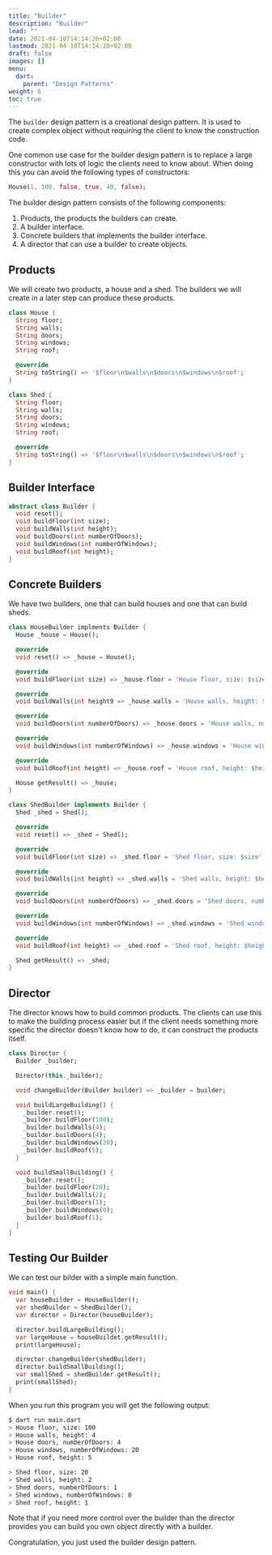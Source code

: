 ```yaml
---
title: "Builder"
description: "Builder"
lead: ""
date: 2021-04-10T14:14:20+02:00
lastmod: 2021-04-10T14:14:20+02:00
draft: false
images: []
menu: 
  dart:
    parent: "Design Patterns"
weight: 6
toc: true
---
```


The `builder` design pattern is a creational design pattern. It is used to create complex object without requiring the client to know the construction code.

One common use case for the builder design pattern is to replace a large constructor with lots of logic the clients need to know about. When doing this you can avoid the following types of constructors:

```dart
House(1, 100, false, true, 40, false);
```

The builder design pattern consists of the following components:

1. Products, the products the builders can create.
2. A builder interface.
3. Concrete builders that implements the builder interface.
4. A director that can use a builder to create objects.

## Products

We will create two products, a house and a shed. The builders we will create in a later step can produce these products.

```dart
class House {
  String floor;
  String walls;
  String doors;
  String windows;
  String roof;

  @override
  String toString() => '$floor\n$walls\n$doors\n$windows\n$roof';
}
```

```dart
class Shed {
  String floor;
  String walls;
  String doors;
  String windows;
  String roof;

  @override
  String toString() => '$floor\n$walls\n$doors\n$windows\n$roof';
}
```

## Builder Interface

```dart
abstract class Builder {
  void reset();
  void buildFloor(int size);
  void buildWalls(int height);
  void buildDoors(int numberOfDoors);
  void buildWindows(int numberOfWindows);
  void buildRoof(int height);
}
```

## Concrete Builders

We have two builders, one that can build houses and one that can build sheds.

```dart
class HouseBuilder implments Builder {
  House _house = House();

  @override
  void reset() => _house = House();

  @override
  void buildFloor(int size) => _house.floor = 'House floor, size: $size';

  @override
  void buildWalls(int height9 => _house.walls = 'House walls, height: $height';

  @override
  void buildDoors(int numberOfDoors) => _house.doors = 'House walls, numberOfDoors: $numberOfDoors';

  @override
  void buildWindows(int numberOfWindows) => _house.windows = 'House windows, numberOfWindows: $numberOfWindows';

  @override
  void buildRoof(int height) => _house.roof = 'House roof, height: $height';

  House getResult() => _house;
}
```

```dart
class ShedBuilder implements Builder {
  Shed _shed = Shed();

  @override
  void reset() => _shed = Shed();

  @override
  void buildFloor(int size) => _shed.floor = 'Shed floor, size: $size';

  @override
  void buildWalls(int height) => _shed.walls = 'Shed walls, height: $height';

  @override
  void buildDoors(int numberOfDoors) => _shed.doors = 'Shed doors, numberOfDoors: $numberOfDoors';

  @override
  void buildWindows(int numberOfWindows) => _shed.windows = 'Shed windows, numberOfWindows: $numberOfWindows';

  @override
  void buildRoof(int height) => _shed.roof = 'Shed roof, height: $height';

  Shed getResult() => _shed;
}
```

## Director

The director knows how to build common products. The clients can use this to make the building process easier but if the client needs something more specific the director doesn't know how to do, it can construct the products itself.

```dart
class Director {
  Builder _builder;

  Director(this._builder);

  void changeBuilder(Builder builder) => _builder = builder;

  void buildLargeBuilding() {
    _builder.reset();
    _builder.buildFloor(100);
    _builder.buildWalls(4);
    _builder.buildDoors(4);
    _builder.buildWindows(20);
    _builder.buildRoof(5);
  }

  void buildSmallBuilding() {
    _builder.reset();
    _builder.buildFloor(20);
    _builder.buildWalls(2);
    _builder.buildDoors(1);
    _builder.buildWindows(0);
    _builder.buildRoof(1);
  }
}
```

## Testing Our Builder

We can test our bilder with a simple main function.

```dart
void main() {
  var houseBuilder = HouseBuilder();
  var shedBuilder = ShedBuilder();
  var director = Director(houseBuilder);

  director.buildLargeBuilding();
  var largeHouse = houseBuildet.getResult();
  print(largeHouse);

  director.changeBuilder(shedBuilder);
  director.buildSmallBuilding();
  var smallShed = shedBuilder.getResult();
  print(smallShed);
}
```

When you run this program you will get the following output:

```sh
$ dart run main.dart
> House floor, size: 100
> House walls, height: 4
> House doors, numberOfDoors: 4
> House windows, numberOfWindows: 20
> House roof, height: 5

> Shed floor, size: 20
> Shed walls, height: 2
> Shed doors, numberOfDoors: 1
> Shed windows, numberOfWindows: 0
> Shed roof, height: 1
```

Note that if you need more control over the builder than the director provides you can build you own object directly with a builder.

Congratulation, you just used the builder design pattern.
